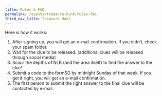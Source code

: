 ```yaml
---
title: Rules & FAQ
permalink: /events/treasure-hunt/rules-faq
third_nav_title: Treasure Hunt
---
```

Here is how it works: 

1. After signing up, you will get an e-mail confirmation. If you didn’t, check your spam folder.
3. Wait for the clue to be released. (additional clues will be released through social media)
4. Scour the depths of NLB (and the area itself) to find the answer to the clue!
5. Submit a code to the formSG by midnight Sunday of that week. If you get it right, you will get an e-mail confirmation.
6. The first person to submit the right answer to the final clue will be contacted by e-mail.
